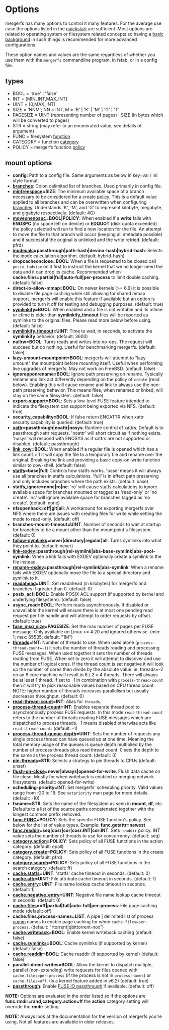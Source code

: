 # Options

mergerfs has many options to control it many features. For the average
use case the options listed in the [quickstart](../quickstart.md) are
sufficient. Most options are related to operating system or filesystem
related concepts so having a [basic
background](../intro_to_filesystems.md) in such things is recommended
for more advanced configurations.

These option names and values are the same regardless of whether you
use them with the `mergerfs` commandline program, in fstab, or in a
config file.


## types

* BOOL = 'true' | 'false'
* INT = [MIN_INT,MAX_INT]
* UINT = [0,MAX_INT]
* SIZE = 'NNM'; NN = INT, M = 'B' | 'K' | 'M' | 'G' | 'T'
* PAGESIZE = UINT (representing number of pages) | SIZE (in bytes
  which will be converted to pages)
* STR = string (may refer to an enumerated value, see details of
  argument)
* FUNC = filesystem [function](functions_categories_policies.md)
* CATEGORY = function [category](functions_categories_policies.md)
* POLICY = mergerfs function [policy](functions_categories_policies.md)


## mount options

* **config**: Path to a config file. Same arguments as below in
  key=val / ini style format.
* **[branches](branches.md)**: Colon delimited list of branches. Used
  primarily in config file.
* **[minfreespace](minfreespace.md)=SIZE**: The minimum available
  space of a branch necessary to be considered for a create
  [policy](functions_categories_policies.md). This is a default value
  applied to all branches and can be overwritten when configuring
  [branches](branches.md). Understands 'K', 'M', and 'G' to represent
  kilobyte, megabyte, and gigabyte respectively. (default: 4G)
* **[moveonenospc](moveonenospc.md)=BOOL|POLICY**: When enabled if a
  **write** fails with **ENOSPC** (no space left on device) or
  **EDQUOT** (disk quota exceeded) the policy selected will run to
  find a new location for the file. An attempt to move the file to
  that branch will occur (keeping all metadata possible) and if
  successful the original is unlinked and the write retried. (default:
  pfrd)
* **[inodecalc](inodecalc.md)=passthrough|path-hash|devino-hash|hybrid-hash**:
  Selects the inode calculation algorithm. (default: hybrid-hash)
* **dropcacheonclose=BOOL**: When a file is requested to be closed
  call `posix_fadvise` on it first to instruct the kernel that we no
  longer need the data and it can drop its cache. Recommended when
  **cache.files=partial|full|auto-full|per-process** to limit double
  caching. (default: false)
* **direct-io-allow-mmap=BOOL**: On newer kernels (>= 6.6) it is
  possible to disable file page caching while still allowing for
  shared mmap support. mergerfs will enable this feature if available
  but an option is provided to turn it off for testing and debugging
  purposes. (default: true)
* **[symlinkify](symlinkify.md)=BOOL**: When enabled and a file is not
  writable and its mtime or ctime is older than **symlinkify_timeout**
  files will be reported as symlinks to the original files. Please
  read more below before using. (default: false)
* **[symlinkify_timeout](symlinkify.md)=UINT**: Time to wait, in
  seconds, to activate the **symlinkify** behavior. (default: 3600)
* **nullrw=BOOL**: Turns reads and writes into no-ops. The request
  will succeed but do nothing. Useful for benchmarking
  mergerfs. (default: false)
* **lazy-umount-mountpoint=BOOL**: mergerfs will attempt to "lazy
  umount" the mountpoint before mounting itself. Useful when
  performing live upgrades of mergerfs. May not work on
  FreeBSD. (default: false)
* **ignorepponrename=BOOL**: Ignore path preserving on
  rename. Typically rename and link act differently depending on the
  policy of `create` (read below). Enabling this will cause rename and
  link to always use the non-path preserving behavior. This means
  files, when renamed or linked, will stay on the same
  filesystem. (default: false)
* **[export-support](export-support.md)=BOOL**: Sets a low-level FUSE
  feature intended to indicate the filesystem can support being
  exported via NFS. (default: true)
* **security_capability=BOOL**: If false return ENOATTR when xattr
  security.capability is queried. (default: true)
* **[xattr](xattr.md)=passthrough|noattr|nosys**: Runtime control of
  xattrs. Default is to passthrough xattr requests. 'noattr' will
  short circuit as if nothing exists. 'nosys' will respond with ENOSYS
  as if xattrs are not supported or disabled. (default: passthrough)
* **[link_cow](link_cow.md)=BOOL**: When enabled if a regular file is
  opened which has a link count > 1 it will copy the file to a
  temporary file and rename over the original. Breaking the link and
  providing a basic copy-on-write function similar to
  cow-shell. (default: false)
* **[statfs](statfs.md)=base|full**: Controls how statfs works. 'base'
  means it will always use all branches in statfs calculations. 'full'
  is in effect path preserving and only includes branches where the
  path exists. (default: base)
* **statfs_ignore=none|ro|nc**: 'ro' will cause statfs calculations to
  ignore available space for branches mounted or tagged as 'read-only'
  or 'no create'. 'nc' will ignore available space for branches tagged
  as 'no create'. (default: none)
* **nfsopenhack=off|git|all**: A workaround for exporting mergerfs
  over NFS where there are issues with creating files for write while
  setting the mode to read-only. (default: off)
* **branches-mount-timeout=UINT**: Number of seconds to wait at
  startup for branches to be a mount other than the mountpoint's
  filesystem. (default: 0)
* **[follow-symlinks](follow-symlinks.md)=never|directory|regular|all**:
  Turns symlinks into what they point to. (default: never)
* **[link-exdev](link-exdev.md)=passthrough|rel-symlink|abs-base-symlink|abs-pool-symlink**:
  When a link fails with EXDEV optionally create a symlink to the file
  instead.
* **[rename-exdev](rename-exdev.md)=passthrough|rel-symlink|abs-symlink**:
  When a rename fails with EXDEV optionally move the file to a special
  directory and symlink to it.
* **[readahead](readahead.md)=UINT**: Set readahead (in kilobytes) for
  mergerfs and branches if greater than 0. (default: 0)
* **posix_acl=BOOL**: Enable POSIX ACL support (if supported by kernel
  and underlying filesystem). (default: false)
* **async_read=BOOL**: Perform reads asynchronously. If disabled or
  unavailable the kernel will ensure there is at most one pending read
  request per file handle and will attempt to order requests by
  offset. (default: true)
* **[fuse_msg_size](fuse_msg_size.md)=PAGESIZE**: Set the max number of
  pages per FUSE message. Only available on Linux >= 4.20 and ignored
  otherwise. (min: 1; max: 65535; default: "1M")
* **[threads](threads.md)=INT**: Number of threads to use. When used
  alone (`process-thread-count=-1`) it sets the number of threads
  reading and processing FUSE messages. When used together it sets the
  number of threads reading from FUSE. When set to zero it will
  attempt to discover and use the number of logical cores. If the
  thread count is set negative it will look up the number of cores
  then divide by the absolute value. ie. threads=-2 on an 8 core
  machine will result in 8 / 2 = 4 threads. There will always be at
  least 1 thread. If set to -1 in combination with
  `process-thread-count` then it will try to pick reasonable values
  based on CPU thread count. NOTE: higher number of threads increases
  parallelism but usually decreases throughput. (default: 0)
* **[read-thread-count](threads.md)=INT**: Alias for `threads`.
* **[process-thread-count](threads.md)=INT**: Enables separate thread
  pool to asynchronously process FUSE requests. In this mode
  `read-thread-count` refers to the number of threads reading FUSE
  messages which are dispatched to process threads. -1 means disabled
  otherwise acts like `read-thread-count`. (default: -1)
* **[process-thread-queue-depth](threads.md)=UINT**: Sets the number
  of requests any single process thread can have queued up at one
  time. Meaning the total memory usage of the queues is queue depth
  multiplied by the number of process threads plus read thread
  count. 0 sets the depth to the same as the process thread
  count. (default: 0)
* **[pin-threads](pin-threads.md)=STR**: Selects a strategy to pin
  threads to CPUs (default: unset)
* **[flush-on-close](flush-on-close.md)=never|always|opened-for-write**:
  Flush data cache on file close. Mostly for when writeback is enabled
  or merging network filesystems. (default: opened-for-write)
* **scheduling-priority=INT**: Set mergerfs' scheduling
  priority. Valid values range from -20 to 19. See `setpriority` man
  page for more details. (default: -10)
* **fsname=STR**: Sets the name of the filesystem as seen in
  **mount**, **df**, etc. Defaults to a list of the source paths
  concatenated together with the longest common prefix removed.
* **[func.FUNC](functions_categories_policies.md)=POLICY**: Sets the
  specific FUSE function's policy. See below for the list of value
  types. Example: **func.getattr=newest**
* **[func.readdir](func_readdir.md)=seq|cosr|cor|cosr:INT|cor:INT**: Sets `readdir`
  policy. INT value sets the number of threads to use for
  concurrency. (default: seq)
* **[category.action](functions_categories_policies.md)=POLICY**: Sets
  policy of all FUSE functions in the action category. (default:
  epall)
* **[category.create](functions_categories_policies.md)=POLICY**: Sets
  policy of all FUSE functions in the create category. (default:
  pfrd)
* **[category.search](functions_categories_policies.md)=POLICY**: Sets
  policy of all FUSE functions in the search category. (default: ff)
* **[cache.statfs](cache.md#cachestatfs)=UINT**: 'statfs' cache
  timeout in seconds. (default: 0)
* **[cache.attr](cache.md#cacheattr)=UINT**: File attribute cache
  timeout in seconds. (default: 1)
* **[cache.entry](cache.md#cacheentry)=UINT**: File name lookup cache
  timeout in seconds. (default: 1)
* **[cache.negative_entry](cache.md#cachenegative_entry)=UINT**:
  Negative file name lookup cache timeout in seconds. (default: 0)
* **[cache.files](cache.md#cachefiles)=off|partial|full|auto-full|per-process**:
  File page caching mode (default: off)
* **cache.files.process-names=LIST**: A pipe | delimited list of
  process [comm](https://man7.org/linux/man-pages/man5/proc.5.html)
  names to enable page caching for when
  `cache.files=per-process`. (default: "rtorrent|qbittorrent-nox")
* **[cache.writeback](cache.md#cachewriteback)=BOOL**: Enable kernel
  writeback caching (default: false)
* **[cache.symlinks](cache.md#cachesymlinks)=BOOL**: Cache symlinks (if
  supported by kernel) (default: false)
* **[cache.readdir](cache.md#cachereaddir)=BOOL**: Cache readdir (if
  supported by kernel) (default: false)
* **parallel-direct-writes=BOOL**: Allow the kernel to dispatch
  multiple, parallel (non-extending) write requests for files opened
  with `cache.files=per-process` (if the process is not in
  `process-names`) or `cache.files=off`. (Is a kernel feature added in
  v6.2) (default: true)
* **[passthrough](passthrough.md)**: Enable [FUSE IO
  passthrough](https://kernelnewbies.org/Linux_6.9#Faster_FUSE_I.2FO)
  if available. (default: off)

**NOTE:** Options are evaluated in the order listed so if the options
are **func.rmdir=rand,category.action=ff** the **action** category
setting will override the **rmdir** setting.

**NOTE:** Always look at the documentation for the version of mergerfs
you're using. Not all features are available in older releases.
